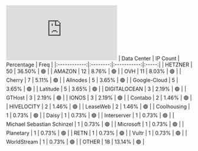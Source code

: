 ![Diagramm](https://github.com/111STAVR111/props/blob/main/Celestia/Mainnet/Decentralization/1/README.md)
| Data Center | IP Count | Percentage | Freq |
|:------------:|:--------:|:-----------:|:-----:|
| HETZNER | 50 | 36.50% | 🟢 |
| AMAZON | 12 | 8.76% | 🟢 |
| OVH | 11 | 8.03% | 🟢 |
| Cherry | 7 | 5.11% | 🟢 |
| Allnodes | 5 | 3.65% | 🟢 |
| Google-Cloud | 5 | 3.65% | 🟢 |
| Latitude | 5 | 3.65% | 🟢 |
| DIGITALOCEAN | 3 | 2.19% | 🟢 |
| GTHost | 3 | 2.19% | 🟢 |
| IONOS | 3 | 2.19% | 🟢 |
| Contabo | 2 | 1.46% | 🟢 |
| HIVELOCITY | 2 | 1.46% | 🟢 |
| LeaseWeb | 2 | 1.46% | 🟢 |
| Coolhousing | 1 | 0.73% | 🟢 |
| Daisy | 1 | 0.73% | 🟢 |
| Interserver | 1 | 0.73% | 🟢 |
| Michael Sebastian Schinzel | 1 | 0.73% | 🟢 |
| Microsoft | 1 | 0.73% | 🟢 |
| Planetary | 1 | 0.73% | 🟢 |
| RETN | 1 | 0.73% | 🟢 |
| Vultr | 1 | 0.73% | 🟢 |
| WorldStream | 1 | 0.73% | 🟢 |
| OTHER | 18 | 13.14% | 🟢 |
